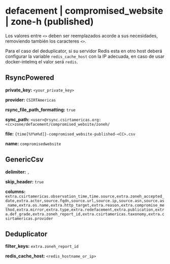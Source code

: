 # defacement | compromised_website | zone-h (published)

Los valores entre `<>` deben ser reemplazados acorde a sus necesidades, removiendo también los caracteres `<>`.

Para el caso del deduplicator, si su servidor Redis esta en otro host deberá configurar la variable `redis_cache_host` con la IP adecuada, en caso de usar docker-intelmq el valor será `redis`.

## RsyncPowered

**private_key:** `<your_private_key>`

**provider:** `CSIRTAmericas`

**rsync_file_path_formatting:** `true`

**sync_path:**
 `<user>@rsync.csirtamericas.org:<cc>zone/defacement/compromised_website/zoneh/`

**file:** `{time[%Y%m%d]}-compromised_website-published-<CC>.csv`

**name:** `compromisedwebsite`


## GenericCsv

**delimiter:** `,`

**skip_header:** `true`

**columns:** `extra.csirtamericas.observation_time,time.source,extra.zoneh_accepted_date,extra.actor,source.fqdn,source.url,source.ip,source.asn,source.as_name,extra.os.name,extra.http_target,extra.reason,extra.compromise_method,extra.mirror,extra.type,extra.redefacement,extra.publication,extra.def_grade,extra.zoneh_report_id,extra.csirtamericas.taxonomy,extra.csirtamericas.provider`


## Deduplicator

**filter_keys:** `extra.zoneh_report_id`

**redis_cache_host:** `<redis_hostname_or_ip>`
